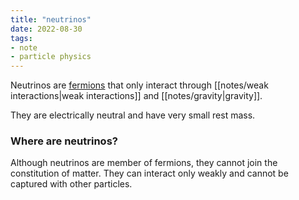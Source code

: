 ```yaml
---
title: "neutrinos"
date: 2022-08-30
tags:
- note
- particle physics
---
```

Neutrinos are [fermions](https://astrosw.github.io/quartz/particle-physics/fermions) that only interact through [[notes/weak interactions|weak interactions]] and [[notes/gravity|gravity]].

They are electrically neutral and have very small rest mass.

### Where are neutrinos?

Although neutrinos are member of fermions, they cannot join the constitution of matter. They can interact only weakly and cannot be captured with other particles.